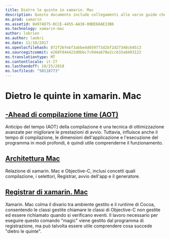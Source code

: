 ```yaml
---
title: Dietro le quinte in xamarin. Mac
description: Questo documento include collegamenti alle varie guide che descrivono i meccanismi interni di xamarin. Mac. I documenti collegati discutere in anticipo rispetto alla fase di compilazione, l'architettura di xamarin. Mac e il programma di registrazione di xamarin. Mac.
ms.prod: xamarin
ms.assetid: 84974D75-0CCE-4455-AA38-00DE68AE33B6
ms.technology: xamarin-mac
author: lobrien
ms.author: laobri
ms.date: 11/10/2017
ms.openlocfilehash: 872f26febf3abbe4d659773d2bf2d27348c64513
ms.sourcegitcommit: e268fd44422d0bbc7c944a678e2cc633a0493122
ms.translationtype: MT
ms.contentlocale: it-IT
ms.lasthandoff: 10/25/2018
ms.locfileid: "50118773"
---
```

# <a name="under-the-hood-in-xamarinmac"></a>Dietro le quinte in xamarin. Mac

## <a name="ahead-of-time-compilation-aotaotmd"></a>[-Ahead di compilazione time (AOT)](aot.md)

Anticipo del tempo (AOT) della compilazione è una tecnica di ottimizzazione avanzate per migliorare le prestazioni di avvio. Tuttavia, influisce anche il tempo di compilazione, le dimensioni dell'applicazione e l'esecuzione del programma in modi profondi, è quindi utile comprenderne il funzionamento.

## <a name="mac-architecturearchitecturemd"></a>[Architettura Mac](architecture.md)

Relazione di xamarin. Mac e Objective-C, inclusi concetti quali compilazione, i selettori, Registrar, avvio dell'app e il generatore.

## <a name="xamarinmac-registrarregistrarmd"></a>[Registrar di xamarin. Mac](registrar.md)

Xamarin. Mac colma il divario tra ambiente gestito e il runtime di Cocoa, consentendo le classi gestite chiamare le classi di Objective-C non gestite ed essere richiamato quando si verificano eventi. Il lavoro necessario per eseguire questo comando "magic" viene gestito dal programma di registrazione, ma può talvolta essere utile comprendere cosa succede "dietro le quinte".
